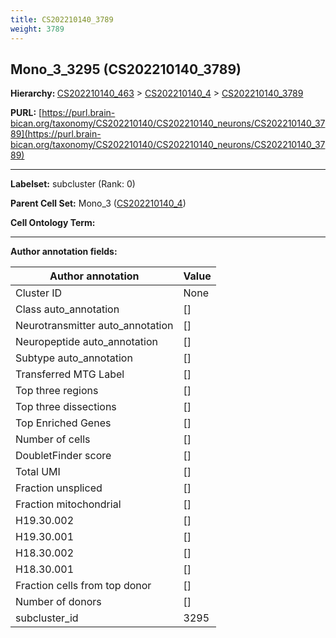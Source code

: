 ```yaml
---
title: CS202210140_3789
weight: 3789
---
```

## Mono_3_3295 (CS202210140_3789)
<b>Hierarchy: </b>
[CS202210140_463](../CS202210140_463) >
[CS202210140_4](../CS202210140_4) >
[CS202210140_3789](../CS202210140_3789)

**PURL:** [https://purl.brain-bican.org/taxonomy/CS202210140/CS202210140_neurons/CS202210140_3789](https://purl.brain-bican.org/taxonomy/CS202210140/CS202210140_neurons/CS202210140_3789)

---


**Labelset:** subcluster (Rank: 0)

**Parent Cell Set:** Mono_3 ([CS202210140_4](../CS202210140_4))



**Cell Ontology Term:** 

[MARKER GENES.]: #


---

[TRANSFERRED ANNOTATIONS.]: #


[AUTHOR ANNOTATION FIELDS.]: #


**Author annotation fields:**

| Author annotation | Value |
|-------------------|-------|
|Cluster ID|None|
|Class auto_annotation|[]|
|Neurotransmitter auto_annotation|[]|
|Neuropeptide auto_annotation|[]|
|Subtype auto_annotation|[]|
|Transferred MTG Label|[]|
|Top three regions|[]|
|Top three dissections|[]|
|Top Enriched Genes|[]|
|Number of cells|[]|
|DoubletFinder score|[]|
|Total UMI|[]|
|Fraction unspliced|[]|
|Fraction mitochondrial|[]|
|H19.30.002|[]|
|H19.30.001|[]|
|H18.30.002|[]|
|H18.30.001|[]|
|Fraction cells from top donor|[]|
|Number of donors|[]|
|subcluster_id|3295|
